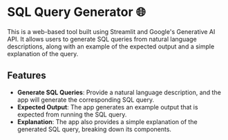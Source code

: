 # SQL Query Generator 🌐

This is a web-based tool built using Streamlit and Google's Generative AI API. It allows users to generate SQL queries from natural language descriptions, along with an example of the expected output and a simple explanation of the query.

## Features

- **Generate SQL Queries**: Provide a natural language description, and the app will generate the corresponding SQL query.
- **Expected Output**: The app generates an example output that is expected from running the SQL query.
- **Explanation**: The app also provides a simple explanation of the generated SQL query, breaking down its components.
